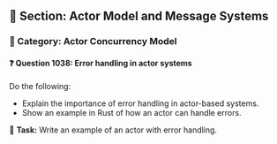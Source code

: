 ## 📘 Section: Actor Model and Message Systems  
### 🔹 Category: Actor Concurrency Model  
#### ❓ Question 1038: Error handling in actor systems

Do the following:

- Explain the importance of error handling in actor-based systems.
- Show an example in Rust of how an actor can handle errors.

🔧 **Task:** Write an example of an actor with error handling.
